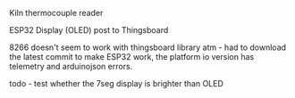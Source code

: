 Kiln thermocouple reader

ESP32
Display (OLED)
post to Thingsboard



8266 doesn't seem to work with thingsboard library atm - had to download the latest commit to make ESP32 work, the platform io version has telemetry and arduinojson errors.


todo - test whether the 7seg display is brighter than OLED

